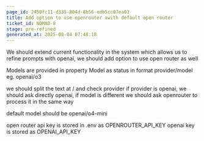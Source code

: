 ```yaml
---
page_id: 2450fc11-d335-804d-8b56-edb5cc07ea03
title: Add option to use openrouter awith default open router
ticket_id: NOMAD-8
stage: pre-refined
generated_at: 2025-08-04 07:48:18
---
```


We should extend current functionality in the system which allows us to refine prompts with openai, we should add option to use open router as well 

Models are provided in property Model as status in format provider/model eg. openai/o3

we should split the text at / and check provider if provider is openai, we should ask directly openai, if model is different we should ask openrouter to process it in the same way

default model should be openai/o4-mini

open router api key is stored in .env as OPENROUTER_API_KEY
openai key is stored as OPENAI_API_KEY